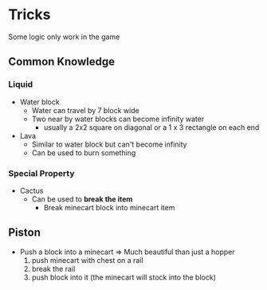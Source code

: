 # Tricks

Some logic only work in the game

## Common Knowledge

### Liquid

* Water block
  * Water can travel by 7 block wide
  * Two near by water blocks can become infinity water
    * usually a 2x2 square on diagonal or a 1 x 3 rectangle on each end
* Lava
  * Similar to water block but can't become infinity
  * Can be used to burn something

### Special Property

* Cactus
  * Can be used to **break the item**
    * Break minecart block into minecart item

## Piston

* Push a block into a minecart => Much beautiful than just a hopper
  1. push minecart with chest on a rail
  2. break the rail
  3. push block into it (the minecart will stock into the block)
